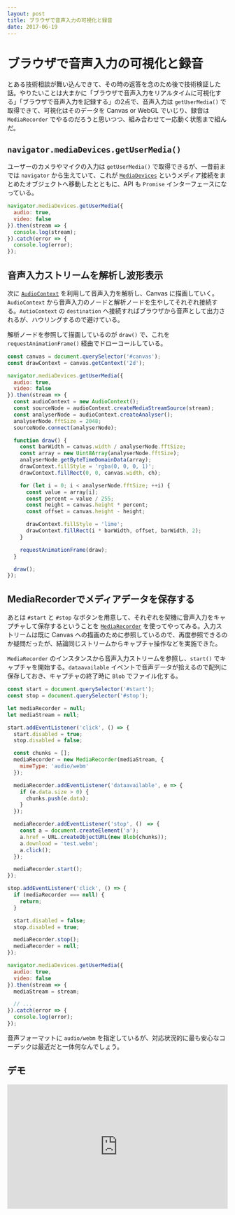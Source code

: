 ```yaml
---
layout: post
title: ブラウザで音声入力の可視化と録音
date: 2017-06-19
---
```


# ブラウザで音声入力の可視化と録音

とある技術相談が舞い込んできて、その時の返答を念のため後で技術検証した話。やりたいことは大まかに「ブラウザで音声入力をリアルタイムに可視化する」「ブラウザで音声入力を記録する」の2点で、音声入力は `getUserMedia()` で取得できて、可視化はそのデータを Canvas or WebGL でいじり、録音は `MediaRecorder` でやるのだろうと思いつつ、組み合わせて一応動く状態まで組んだ。

## `navigator.mediaDevices.getUserMedia()`

ユーザーのカメラやマイクの入力は `getUserMedia()` で取得できるが、一昔前までは `navigator` から生えていて、これが [`MediaDevices`](https://developer.mozilla.org/ja/docs/Web/API/MediaDevices) というメディア接続をまとめたオブジェクトへ移動したとともに、API も `Promise` インターフェースになっている。

```javascript
navigator.mediaDevices.getUserMedia({
  audio: true,
  video: false
}).then(stream => {
  console.log(stream);
}).catch(error => {
  console.log(error);
});
```

## 音声入力ストリームを解析し波形表示

次に [`AudioContext`](https://developer.mozilla.org/ja/docs/Web/API/AudioContext) を利用して音声入力を解析し、Canvas に描画していく。`AudioContext` から音声入力のノードと解析ノードを生やしてそれぞれ接続する。`AutioContext` の `destination` へ接続すればブラウザから音声として出力されるが、ハウリングするので避けている。

解析ノードを参照して描画しているのが `draw()` で、これを `requestAnimationFrame()` 経由でドローコールしている。

```javascript
const canvas = document.querySelector('#canvas');
const drawContext = canvas.getContext('2d');

navigator.mediaDevices.getUserMedia({
  audio: true,
  video: false
}).then(stream => {
  const audioContext = new AudioContext();
  const sourceNode = audioContext.createMediaStreamSource(stream);
  const analyserNode = audioContext.createAnalyser();
  analyserNode.fftSize = 2048;
  sourceNode.connect(analyserNode);

  function draw() {
    const barWidth = canvas.width / analyserNode.fftSize;
    const array = new Uint8Array(analyserNode.fftSize);
    analyserNode.getByteTimeDomainData(array);
    drawContext.fillStyle = 'rgba(0, 0, 0, 1)';
    drawContext.fillRect(0, 0, canvas.width, ch);

    for (let i = 0; i < analyserNode.fftSize; ++i) {
      const value = array[i];
      const percent = value / 255;
      const height = canvas.height * percent;
      const offset = canvas.height - height;

      drawContext.fillStyle = 'lime';
      drawContext.fillRect(i * barWidth, offset, barWidth, 2);
    }

    requestAnimationFrame(draw);
  }

  draw();
});
```

## MediaRecorderでメディアデータを保存する

あとは `#start` と `#stop` なボタンを用意して、それぞれを契機に音声入力をキャプチャして保存するということを [`MediaRecorder`](https://developer.mozilla.org/ja/docs/Web/API/MediaRecorder) を使ってやってみる。入力ストリームは既に Canvas への描画のために参照しているので、再度参照できるのか疑問だったが、結論同じストリームからキャプチャ操作などを実施できた。

`MediaRecorder` のインスタンスから音声入力ストリームを参照し、`start()` でキャプチャを開始する。`dataavailable` イベントで音声データが拾えるので配列に保存しておき、キャプチャの終了時に `Blob` でファイル化する。

```javascript
const start = document.querySelector('#start');
const stop = document.querySelector('#stop');

let mediaRecorder = null;
let mediaStream = null;

start.addEventListener('click', () => {
  start.disabled = true;
  stop.disabled = false;

  const chunks = [];
  mediaRecorder = new MediaRecorder(mediaStream, {
    mimeType: 'audio/webm'
  });

  mediaRecorder.addEventListener('dataavailable', e => {
    if (e.data.size > 0) {
      chunks.push(e.data);
    }
  });

  mediaRecorder.addEventListener('stop', ()　=> {
    const a = document.createElement('a');
    a.href = URL.createObjectURL(new Blob(chunks));
    a.download = 'test.webm';
    a.click();
  });

  mediaRecorder.start();
});

stop.addEventListener('click', () => {
  if (mediaRecorder === null) {
    return;
  }

  start.disabled = false;
  stop.disabled = true;

  mediaRecorder.stop();
  mediaRecorder = null;
});

navigator.mediaDevices.getUserMedia({ 
  audio: true,
  video: false
}).then(stream => {
  mediaStream = stream;

  // ...
}).catch(error => {
  console.log(error);
});
```

音声フォーマットに `audio/webm` を指定しているが、対応状況的に最も安心なコーデックは最近だと一体何なんでしょう。

## デモ

<iframe style="width: 100%; aspect-ratio: 16/9;" scrolling="no" title="Webで音声を描画・録音したい" src="https://codepen.io/1000ch/embed/OgbwEe?theme-id=light&default-tab=html,result" frameborder="no" loading="lazy" allowtransparency="true" allowfullscreen="true">
  See the Pen <a href='https://codepen.io/1000ch/pen/OgbwEe'>Webで音声を描画・録音したい</a> by 1000ch
  (<a href='https://codepen.io/1000ch'>@1000ch</a>) on <a href='https://codepen.io'>CodePen</a>.
</iframe>
